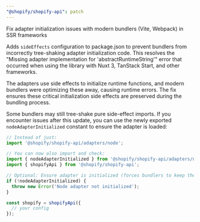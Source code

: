 ```yaml
---
"@shopify/shopify-api": patch
---
```


Fix adapter initialization issues with modern bundlers (Vite, Webpack) in SSR frameworks

Adds `sideEffects` configuration to package.json to prevent bundlers from incorrectly tree-shaking adapter initialization code. This resolves the "Missing adapter implementation for 'abstractRuntimeString'" error that occurred when using the library with Nuxt 3, TanStack Start, and other frameworks.

The adapters use side effects to initialize runtime functions, and modern bundlers were optimizing these away, causing runtime errors. The fix ensures these critical initialization side effects are preserved during the bundling process.

Some bundlers may still tree-shake pure side-effect imports. If you encounter issues after this update, you can use the newly
   exported `nodeAdapterInitialized` constant to ensure the adapter is loaded:

  ```javascript
  // Instead of just:
  import '@shopify/shopify-api/adapters/node';

  // You can now also import and check:
  import { nodeAdapterInitialized } from '@shopify/shopify-api/adapters/node';
  import { shopifyApi } from '@shopify/shopify-api';

  // Optional: Ensure adapter is initialized (forces bundlers to keep the import)
  if (!nodeAdapterInitialized) {
    throw new Error('Node adapter not initialized');
  }

  const shopify = shopifyApi({
    // your config
  });
